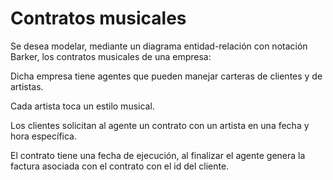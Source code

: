 # Contratos musicales

Se desea modelar, mediante un diagrama entidad-relación con notación Barker, los contratos musicales de una empresa:

Dicha empresa tiene agentes que pueden manejar carteras de clientes y de artistas.

Cada artista toca un estilo musical.

Los clientes solicitan al agente un contrato con un artista en una fecha y hora específica.

El contrato tiene una fecha de ejecución, al finalizar el agente genera la factura asociada con el contrato con el id del cliente.
